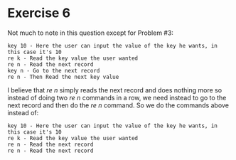 # Exercise 6

Not much to note in this question except for Problem #3:
```
key 10 - Here the user can input the value of the key he wants, in this case it's 10
re k - Read the key value the user wanted
re n - Read the next record
key n - Go to the next record
re n - Then Read the next key value
```
I believe that *re n* simply reads the next record and does nothing more so instead of doing two *re n* commands in a row, we need instead to go to the next record and then do the *re n* command. So we do the commands above instead of:

```
key 10 - Here the user can input the value of the key he wants, in this case it's 10
re k - Read the key value the user wanted
re n - Read the next record
re n - Read the next record
```
